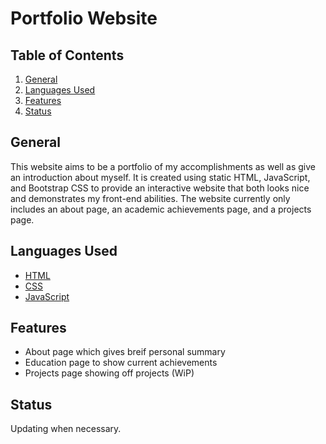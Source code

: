# Portfolio Website
## Table of Contents
1. [General](#general)
2. [Languages Used](#languages-used)
3. [Features](#features)
4. [Status](#status)

## General
This website aims to be a portfolio of my accomplishments as well as give an introduction about myself. It is created using static HTML, JavaScript, and Bootstrap CSS to provide an interactive website that both looks nice and demonstrates my front-end abilities. The website currently only includes an about page, an academic achievements page, and a projects page.

## Languages Used
* [HTML](https://en.wikipedia.org/wiki/HTML)
* [CSS](https://en.wikipedia.org/wiki/Cascading_Style_Sheets)
* [JavaScript](https://en.wikipedia.org/wiki/JavaScript)

## Features
* About page which gives breif personal summary
* Education page to show current achievements
* Projects page showing off projects (WiP)      
   
## Status
Updating when necessary.